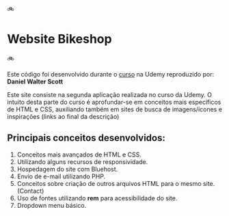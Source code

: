 :bike: <h1> Website Bikeshop </h1> :bike:

<p>Este código foi desenvolvido durante o <a href="https://www.udemy.com/course/responsive-web-design-tutorial-course-html5-css3-bootstrap/">curso</a> na Udemy reproduzido por: <b>Daniel Walter Scott</b></p>

<p>Este site consiste na segunda aplicação realizada no curso da Udemy. O intuito desta parte do curso é aprofundar-se em conceitos mais específicos de HTML e CSS, auxiliando também em sites de busca de imagens/ícones e inspirações (links ao final da descrição) </p>

<h2>Principais conceitos desenvolvidos:</h2>

<ol>
    <li>Conceitos mais avançados de HTML e CSS.</li>
    <li>Utilizando alguns recursos de responsividade.</li>
    <li>Hospedagem do site com Bluehost.</li> 
    <li>Envio de e-mail utilizando PHP.</li> 
    <li>Conceitos sobre criação de outros arquivos HTML para o mesmo site. (Contact)</li> 
    <li>Uso de fontes utilizando <b>rem</b> para acessibilidade do site.</li>
     <li>Dropdown menu básico.</li> 
</ol>
